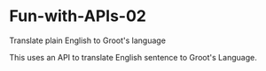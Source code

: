 # Fun-with-APIs-02
Translate plain English to Groot's language

This uses an API to translate English sentence to Groot's Language.
